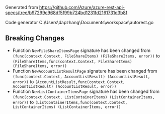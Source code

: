 
Generated from https://github.com/Azure/azure-rest-api-specs/tree/b97299c968df5f99b724bd1231fd2161731d3b8f

Code generator C:\Users\dapzhang\Documents\workspace\autorest.go

## Breaking Changes

- Function `NewFileShareItemsPage` signature has been changed from `(func(context.Context, FileShareItems) (FileShareItems, error))` to `(FileShareItems,func(context.Context, FileShareItems) (FileShareItems, error))`
- Function `NewAccountListResultPage` signature has been changed from `(func(context.Context, AccountListResult) (AccountListResult, error))` to `(AccountListResult,func(context.Context, AccountListResult) (AccountListResult, error))`
- Function `NewListContainerItemsPage` signature has been changed from `(func(context.Context, ListContainerItems) (ListContainerItems, error))` to `(ListContainerItems,func(context.Context, ListContainerItems) (ListContainerItems, error))`

